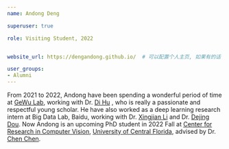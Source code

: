 ```yaml
---
name: Andong Deng

superuser: true

role: Visiting Student, 2022


website_url: https://dengandong.github.io/  # 可以配置个人主页, 如果有的话

user_groups:
- Alumni
---
```

From 2021 to 2022, Andong have been spending a wonderful period of time at [GeWu Lab](https://dtaoo.github.io/group.html), working with Dr. [Di Hu](https://dtaoo.github.io/) , who is really a passionate and respectful young scholar. He have also worked as a deep learning research intern at Big Data Lab, Baidu, working with Dr. [Xingjian Li](https://scholar.google.com/citations?user=f9V0NZkAAAAJ&hl=en) and Dr. [Dejing Dou](https://ix.cs.uoregon.edu/~dou/). Now Andong is an upcoming PhD student in 2022 Fall at [Center for Research in Computer Vision](https://www.crcv.ucf.edu/), [University of Central Florida](https://www.ucf.edu/), advised by Dr. [Chen Chen](https://www.crcv.ucf.edu/chenchen/).